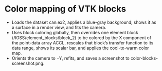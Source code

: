 # Color mapping of VTK blocks

- Loads the dataset can.ex2, applies a blue-gray background, shows it as a surface in a render view, and fits the camera.
- Uses block coloring globally, then overrides one element block (/IOSS/element_blocks/block_2) to be colored by the X component of the point-data array ACCL, rescales that block’s transfer function to its data range, shows its scalar bar, and applies the cool-to-warm color map.
- Orients the camera to −Y, refits, and saves a screenshot to color-blocks-screenshot.png.
